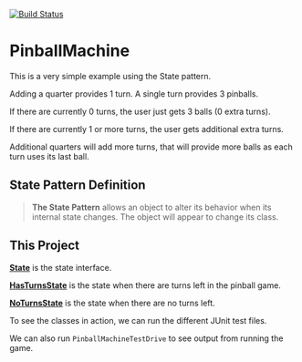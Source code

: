 [![Build Status](https://travis-ci.com/amajor/PinballMachine.svg?branch=master)](https://travis-ci.com/amajor/PinballMachine)

# PinballMachine
This is a very simple example using the State pattern.

Adding a quarter provides 1 turn. A single turn provides 3 pinballs. 

If there are currently 0 turns, the user just gets 3 balls (0 extra turns). 

If there are currently 1 or more turns, the user gets additional extra turns.

Additional quarters will add more turns, that will provide more balls as each turn uses its last ball.

## State Pattern Definition

> **The State Pattern** allows an object to alter its behavior when its internal state changes. The object will appear to change its class.

## This Project

**[State](https://github.com/amajor/PinballMachine/blob/master/src/main/java/designpatterns/state/State.java)** is the state interface.

**[HasTurnsState](https://github.com/amajor/PinballMachine/blob/master/src/main/java/designpatterns/state/HasTurnsState.java)** is the state when there are turns left in the pinball game.

**[NoTurnsState](https://github.com/amajor/PinballMachine/blob/master/src/main/java/designpatterns/state/NoTurnsState.java)** is the state when there are no turns left.

To see the classes in action, we can run the different JUnit test files.

We can also run `PinballMachineTestDrive` to see output from running the game.
